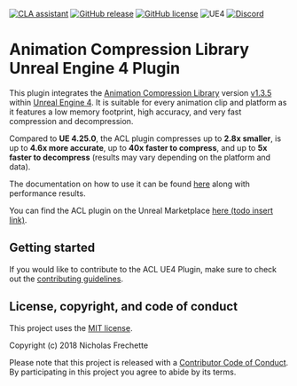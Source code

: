 [![CLA assistant](https://cla-assistant.io/readme/badge/nfrechette/acl-ue4-plugin)](https://cla-assistant.io/nfrechette/acl-ue4-plugin)
[![GitHub release](https://img.shields.io/github/release/nfrechette/acl-ue4-plugin.svg)](https://github.com/nfrechette/acl-ue4-plugin/releases)
[![GitHub license](https://img.shields.io/badge/license-MIT-blue.svg)](https://raw.githubusercontent.com/nfrechette/acl-ue4-plugin/master/LICENSE)
![UE4](https://img.shields.io/badge/UE4-4.25+-orange)
[![Discord](https://img.shields.io/discord/691048241864769647?label=discord)](https://discord.gg/UERt4bS)

# Animation Compression Library Unreal Engine 4 Plugin

This plugin integrates the [Animation Compression Library](https://github.com/nfrechette/acl) version [v1.3.5](https://github.com/nfrechette/acl/releases/tag/v1.3.5) within [Unreal Engine 4](https://www.unrealengine.com/en-US/blog). It is suitable for every animation clip and platform as it features a low memory footprint, high accuracy, and very fast compression and decompression.

Compared to **UE 4.25.0**, the ACL plugin compresses up to **2.8x smaller**, is up to **4.6x more accurate**, up to **40x faster to compress**, and up to **5x faster to decompress** (results may vary depending on the platform and data).

The documentation on how to use it can be found [here](./Docs/README.md) along with performance results.

You can find the ACL plugin on the Unreal Marketplace [here (todo insert link)]().

## Getting started

If you would like to contribute to the ACL UE4 Plugin, make sure to check out the [contributing guidelines](CONTRIBUTING.md).

## License, copyright, and code of conduct

This project uses the [MIT license](LICENSE).

Copyright (c) 2018 Nicholas Frechette

Please note that this project is released with a [Contributor Code of Conduct](CODE_OF_CONDUCT.md). By participating in this project you agree to abide by its terms.
